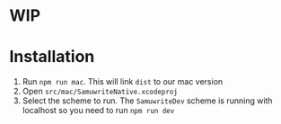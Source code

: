 # WIP

# Installation

1. Run `npm run mac`. This will link `dist` to our mac version
2. Open `src/mac/SamuwriteNative.xcodeproj`
3. Select the scheme to run. The `SamuwriteDev` scheme is running with localhost so you need to run `npm run dev`